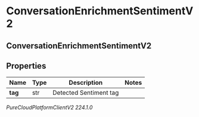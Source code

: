 # ConversationEnrichmentSentimentV2

## ConversationEnrichmentSentimentV2

## Properties

|Name | Type | Description | Notes|
|------------ | ------------- | ------------- | -------------|
| **tag** | str | Detected Sentiment tag | |



_PureCloudPlatformClientV2 224.1.0_
